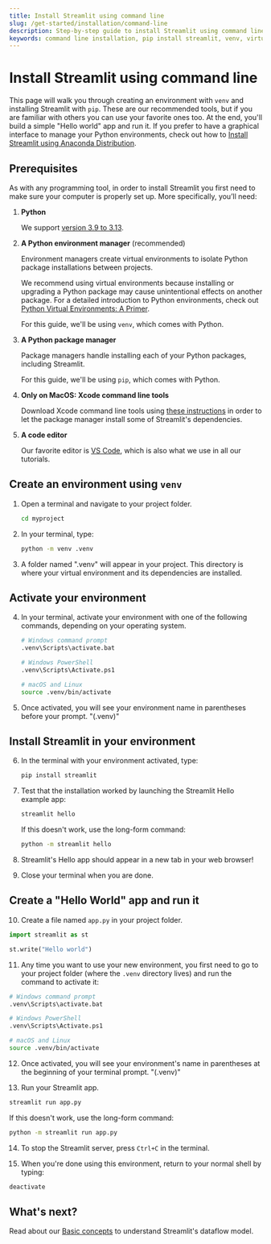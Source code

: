 ```yaml
---
title: Install Streamlit using command line
slug: /get-started/installation/command-line
description: Step-by-step guide to install Streamlit using command line tools with venv, pip, and virtual environment management for local development.
keywords: command line installation, pip install streamlit, venv, virtual environment, command line setup, pip installation, terminal install
---
```


# Install Streamlit using command line

This page will walk you through creating an environment with `venv` and installing Streamlit with `pip`. These are our recommended tools, but if you are familiar with others you can use your favorite ones too. At the end, you'll build a simple "Hello world" app and run it. If you prefer to have a graphical interface to manage your Python environments, check out how to [Install Streamlit using Anaconda Distribution](/get-started/installation/anaconda-distribution).

## Prerequisites

As with any programming tool, in order to install Streamlit you first need to make sure your
computer is properly set up. More specifically, you’ll need:

1. **Python**

   We support [version 3.9 to 3.13](https://www.python.org/downloads/).

1. **A Python environment manager** (recommended)

   Environment managers create virtual environments to isolate Python package installations between
   projects.

   We recommend using virtual environments because installing or upgrading a Python package may
   cause unintentional effects on another package. For a detailed introduction to Python
   environments, check out
   [Python Virtual Environments: A Primer](https://realpython.com/python-virtual-environments-a-primer/).

   For this guide, we'll be using `venv`, which comes with Python.

1. **A Python package manager**

   Package managers handle installing each of your Python packages, including Streamlit.

   For this guide, we'll be using `pip`, which comes with Python.

1. **Only on MacOS: Xcode command line tools**

   Download Xcode command line tools using [these instructions](https://mac.install.guide/commandlinetools/4.html)
   in order to let the package manager install some of Streamlit's dependencies.

1. **A code editor**

   Our favorite editor is [VS Code](https://code.visualstudio.com/download), which is also what we use in
   all our tutorials.

## Create an environment using `venv`

1. Open a terminal and navigate to your project folder.

   ```bash
   cd myproject
   ```

2. In your terminal, type:

   ```bash
   python -m venv .venv
   ```

3. A folder named ".venv" will appear in your project. This directory is where your virtual environment and its dependencies are installed.

## Activate your environment

4. In your terminal, activate your environment with one of the following commands, depending on your operating system.

   ```bash
   # Windows command prompt
   .venv\Scripts\activate.bat

   # Windows PowerShell
   .venv\Scripts\Activate.ps1

   # macOS and Linux
   source .venv/bin/activate
   ```

5. Once activated, you will see your environment name in parentheses before your prompt. "(.venv)"

## Install Streamlit in your environment

6. In the terminal with your environment activated, type:

   ```bash
   pip install streamlit
   ```

7. Test that the installation worked by launching the Streamlit Hello example app:

   ```bash
   streamlit hello
   ```

   If this doesn't work, use the long-form command:

   ```bash
   python -m streamlit hello
   ```

8. Streamlit's Hello app should appear in a new tab in your web browser!
   <Cloud name="doc-mpa-hello" height="700px" />
9. Close your terminal when you are done.

## Create a "Hello World" app and run it

10. Create a file named `app.py` in your project folder.

```python
import streamlit as st

st.write("Hello world")
```

11. Any time you want to use your new environment, you first need to go to your project folder (where the `.venv` directory lives) and run the command to activate it:

```bash
# Windows command prompt
.venv\Scripts\activate.bat

# Windows PowerShell
.venv\Scripts\Activate.ps1

# macOS and Linux
source .venv/bin/activate
```

12. Once activated, you will see your environment's name in parentheses at the beginning of your terminal prompt. "(.venv)"

13. Run your Streamlit app.

```bash
streamlit run app.py
```

If this doesn't work, use the long-form command:

```bash
python -m streamlit run app.py
```

14. To stop the Streamlit server, press `Ctrl+C` in the terminal.

15. When you're done using this environment, return to your normal shell by typing:

```bash
deactivate
```

## What's next?

Read about our [Basic concepts](/get-started/fundamentals/main-concepts) to understand Streamlit's dataflow model.
